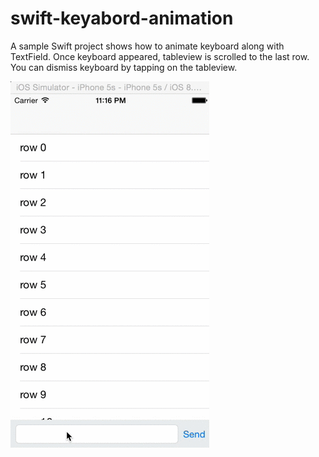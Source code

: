 # swift-keyabord-animation
A sample Swift project shows how to animate keyboard along with TextField. Once keyboard appeared, tableview is scrolled to the last row. 
You can dismiss keyboard by tapping on the tableview.


![Demo](/demo.gif "Optional Title")
